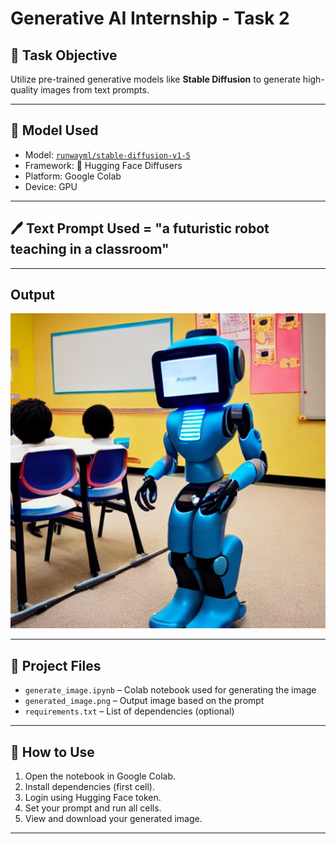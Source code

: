 # Generative AI Internship - Task 2

## 🎯 Task Objective
Utilize pre-trained generative models like **Stable Diffusion** to generate high-quality images from text prompts.

---

## 🧠 Model Used
- Model: [`runwayml/stable-diffusion-v1-5`](https://huggingface.co/runwayml/stable-diffusion-v1-5)
- Framework: 🤗 Hugging Face Diffusers
- Platform: Google Colab
- Device: GPU

---

## 🖊️ Text Prompt Used = "a futuristic robot teaching in a classroom"
---

##  Output
![Generated Image](generated_image.png)

---

## 📁 Project Files
- `generate_image.ipynb` – Colab notebook used for generating the image
- `generated_image.png` – Output image based on the prompt
- `requirements.txt` – List of dependencies (optional)

---

## 🚀 How to Use
1. Open the notebook in Google Colab.
2. Install dependencies (first cell).
3. Login using Hugging Face token.
4. Set your prompt and run all cells.
5. View and download your generated image.
---
